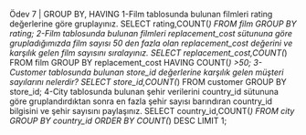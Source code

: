 Ödev 7 | GROUP BY, HAVING
1-Film tablosunda bulunan filmleri rating değerlerine göre gruplayınız.
SELECT rating,COUNT(*) FROM film
GROUP BY rating;
2-Film tablosunda bulunan filmleri replacement_cost sütununa göre grupladığımızda film sayısı 50 den fazla olan replacement_cost değerini ve karşılık gelen film sayısını sıralayınız.
SELECT replacement_cost,COUNT(*) FROM film
GROUP BY replacement_cost
HAVING COUNT(*) >50;
3-Customer tablosunda bulunan store_id değerlerine karşılık gelen müşteri sayılarını nelerdir?
SELECT store_id,COUNT(*) FROM customer
GROUP BY store_id;
4-City tablosunda bulunan şehir verilerini country_id sütununa göre gruplandırdıktan sonra en fazla şehir sayısı barındıran country_id bilgisini ve şehir sayısını paylaşınız.
SELECT country_id,COUNT(*) FROM city
GROUP BY country_id
ORDER BY COUNT(*) DESC
LIMIT 1;
